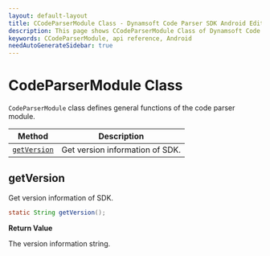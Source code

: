 ```yaml
---
layout: default-layout
title: CCodeParserModule Class - Dynamsoft Code Parser SDK Android Edition API Reference
description: This page shows CCodeParserModule Class of Dynamsoft Code Parser SDK Android Edition.
keywords: CCodeParserModule, api reference, Android
needAutoGenerateSidebar: true
---
```


# CodeParserModule Class

`CodeParserModule` class defines general functions of the code parser module.

| Method               | Description |
|----------------------|-------------|
| [`getVersion`](#getversion) | Get version information of SDK.|

## getVersion

Get version information of SDK.

```java
static String getVersion();
```

**Return Value**

The version information string.
